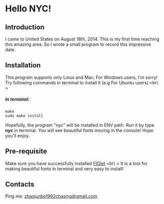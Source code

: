 Hello NYC!
=============

Introduction
------
I came to United States on August 18th, 2014. This is my first time reaching this amazing area. So I wrote a small program to record this impressive date.

Installation
------------
This program supports only Linux and Mac; For Windows users, I'm sorry!      
Try following commands in terminal to install it (e.g For Ubuntu users):<br\ >
##### In terminal:
    make
    sudo make install
Hopefully, the program "nyc" will be installed in ENV path. Run it by type **nyc** in terminal.
You will see beautiful fonts moving in the console! Hope you'll enjoy.

Pre-requisite
----------------
Make sure you have successfully installed [FIGlet](http://www.figlet.org/) <br\ >
It is a tool for making beautiful fonts in terminal and very easy to install!

Contacts
--------------
Ping me: zhaojunbo1992chasing@gmail.com


